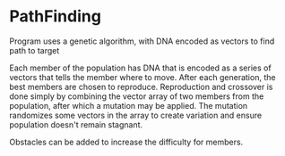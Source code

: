 # PathFinding
Program uses a genetic algorithm, with DNA encoded as vectors to find path to target

Each member of the population has DNA that is encoded as a series of vectors that tells the member where to move. After each generation, the best members are chosen to reproduce. Reproduction and crossover is done simply by combining the vector array of two members from the population, after which a mutation may be applied. The mutation randomizes some vectors in the array to create variation and ensure population doesn't remain stagnant. 

Obstacles can be added to increase the difficulty for members.
